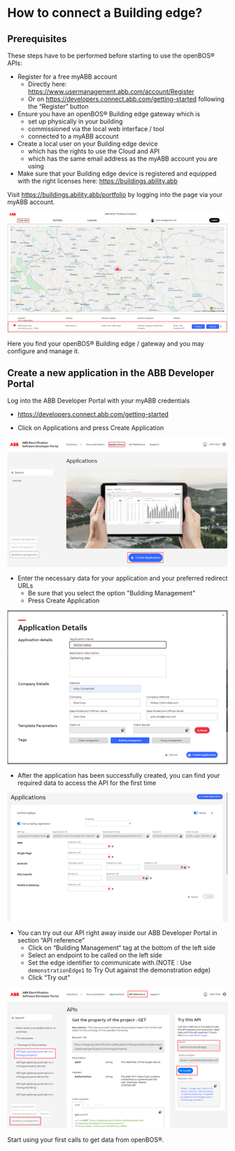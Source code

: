# How to connect a Building edge?

## Prerequisites
These steps have to be performed before starting to use the openBOS&reg; APIs:

-	Register for a free myABB account
    - Directly here: <a href="https://www.usermanagement.abb.com/account/Register" target="_blank">https://www.usermanagement.abb.com/account/Register</a>
    - Or on <a href="https://developers.connect.abb.com/getting-started" target="_blank">https://developers.connect.abb.com/getting-started</a> following the “Register” button
-	Ensure you have an openBOS&reg; Building edge gateway which is
    - set up physically in your building
    - commissioned via the local web interface / tool
    - connected to a myABB account
-	Create a local user on your Building edge device
    - which has the rights to use the Cloud and API
    - which has the same email address as the myABB account you are using
-	Make sure that your Building edge device is registered and equipped with the right licenses here: <a href="https://buildings.ability.abb" target="_blank">https://buildings.ability.abb</a>

Visit <a href="https://buildings.ability.abb/portfolio" target="_blank">https://buildings.ability.abb/portfolio</a> by logging into the page via your myABB account.

![Postman](assets/openbos-documentation/static/images/startDeviceMap.png)

Here you find your openBOS&reg; Building edge / gateway and you may configure and manage it.

## Create a new application in the ABB Developer Portal
Log into the ABB Developer Portal with your myABB credentials
 - <a href="https://developers.connect.abb.com/getting-started" target="_blank">https://developers.connect.abb.com/getting-started</a>

- Click on Applications and press Create Application

![Postman](assets/openbos-documentation/static/images/startLogin.png)

- Enter the necessary data for your application and your preferred redirect URLs
  - Be sure that you select the option "Building Management"
  - Press Create Application

![Postman](assets/openbos-documentation/static/images/startApplicationDetails.png)

 - After the application has been successfully created, you can find your required data to access the API for the first time

![Postman](assets/openbos-documentation/static/images/startAccessAPI.png)

 - You can try out our API right away inside our ABB Developer Portal in section “API reference”
   - Click on “Building Management“ tag at the bottom of the left side
   - Select an endpoint to be called on the left side
   - Set the edge identifier to communicate with.(NOTE : Use `demonstrationEdge1` to Try Out against the demonstration edge)
   - Click “Try out”

![Postman](assets/openbos-documentation/static/images/startTryOut.png)

Start using your first calls to get data from openBOS&reg;.

